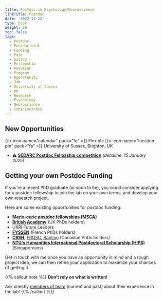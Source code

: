 ```yaml
---
title: Postdoc in Psychology/Neuroscience
linkTitle: Postdoc
date: '2022-11-22'
type: book
weight: 20
toc: false
tags:
  - Postdoc
  - Postdoctoral
  - Funding
  - Paid
  - Salary
  - Fellowship
  - Position
  - Program
  - Opportunity
  - Job
  - University of Sussex
  - UK
  - Research
  - Psychology
  - Neuroscience
  - Consciousness
---
```



<!-- ## Funded Position Available

{{< icon name="calendar" pack="fa" >}} As soon as possible
{{< icon name="location-pin" pack="fa" >}} Singapore
{{< icon name="clock" pack="fa" >}} 2-years

![](singapore.jpg)



{{< icon name="microscope" pack="fa" >}} **Themes: Fake news, EEG, deception, perception of reality**

We are currently seeking a postdoctoral fellow to join us in Singapore for a **2-years** project investigating the neural mechanisms and socio/psycho/cognitive correlates of **beliefs in fake news and misinformation**. We welcome applicants with a PhD in psychology or neuroscience to work in the [Clinical Brain Lab](https://www.clinicalbrain.org/) at Nanyang Technological University (NTU), with Prof Annabel Chen (https://www.clinicalbrain.org/) and Dr Dominique Makowski (https://dominiquemakowski.github.io/).

This is a fantastic opportunity for postdoctoral fellows to develop an exciting research project with important theoretical ties and applied outcomes (in terms of fake news, misinformation management, policy implications etc.,).
At the Clinical Brain Lab, the research focuses on uncovering the neuropsychological mechanisms underlying cognitive processes and behaviour. Our main research modalities include the use of Magnetic Resonance Imaging (MRI), neurostimulation (TMS & TDCs), EEG and fNIRS, as well as cognitive behavioural and neuropsychological assessment tools.

**Desired skills.** Experience in EEG, physiological signals (ECG, EDA, ...), neuropsychological/cognitive tests administration, experimental psychology task design and implementation, signal processing and statistics is helpful. Proficiency with R and/or Python is a plus, and a dedication to open science is welcome.

**Starting date.** As soon as possible.

**Contact.** Send questions or CV to Prof Annabel (annabelchen@ntu.edu.sg) and Dr Dominique Makowski (D.Makowski@sussex.ac.uk). -->

## New Opportunities

{{< icon name="calendar" pack="fa" >}} Flexible
{{< icon name="location-pin" pack="fa" >}} University of Sussex, Brighton, UK

- ⚠️ [**SEDARC Postdoc Fellozship competition**](https://www.sedarc.ac.uk/postdoctoral-fellowship-competition) *(deadline: 15 January 2025)*


## Getting your own Postdoc Funding

If you're a recent PhD graduate (or soon to be), you could consider applying for a postdoc fellowship to join the lab on your own terms, and develop your own research project.

Here are some existing opportunities for postdoc funding:

- [**Marie-curie postdoc fellowships (MSCA)**](https://marie-sklodowska-curie-actions.ec.europa.eu/actions/postdoctoral-fellowships)
- [**British Academy**](https://www.thebritishacademy.ac.uk/funding/postdoctoral-fellowships/) (UK PhDs holders)
- UKRI Future Leaders
- [**FYSSEN**](https://www.fondationfyssen.fr/en/study-grants/aim-award/) (French PhDs holders)
- [**CRSH**](https://www.sshrc-crsh.gc.ca/funding-financement/programs-programmes/fellowships/postdoctoral-postdoctorale-fra.aspx), [FRQSC](https://frq.gouv.qc.ca/programme/frqsc-bourse-postdoctorale-b3z-concours-automne-2023-2024-2025/), [Banting](https://banting.fellowships-bourses.gc.ca/fr/app-dem_overview-apercu.html) (Canadian PhDs holders)
- [**NTU's Humanities International Postdoctoral Scholarship (HIPS)**](https://www.ntu.edu.sg/hass/admissions/graduate-programmes/hips2024) (Singaporeans)

Get in touch with me once you have an opportunity in mind and a rough project idea, we can then refine your application to maximize your chances of getting it.

{{% callout note %}}
**Don't rely on what is written!**

Ask directly [members of team](/people/) (current and past) about their experience in the lab!
{{% /callout %}}

